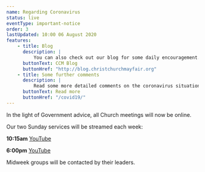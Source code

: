 ```yaml
---
name: Regarding Coronavirus
status: live
eventType: important-notice
order: 3
lastUpdated: 10:00 06 August 2020
features:
    - title: Blog
      description: |
          You can also check out our blog for some daily encouragement.
      buttonText: CCM Blog
      buttonHref: "http://blog.christchurchmayfair.org"
    - title: Some further comments
      description: |
          Read some more detailed comments on the coronavirus situation from Matt Fuller.
      buttonText: Read more
      buttonHref: "/covid19/"
---
```


In the light of Government advice, all Church meetings will now be online.

Our two Sunday services will be streamed each week:

**10:15am** [YouTube](https://youtu.be/18y2m1yLAmo)

**6:00pm** [YouTube](https://youtu.be/_hptGY5GLbo)

Midweek groups will be contacted by their leaders.
